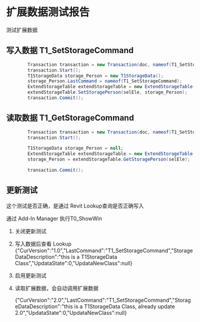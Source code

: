 # 扩展数据测试报告

测试扩展数据 

## 写入数据 T1_SetStorageCommand

```C#
        Transaction transaction = new Transaction(doc, nameof(T1_SetStorageCommand));
        transaction.Start();
        T1StorageData storage_Person = new T1StorageData();
        storage_Person.LastCommand = nameof(T1_SetStorageCommand);
        ExtendStorageTable extendStorageTable = new ExtendStorageTable();
        extendStorageTable.SetStoragePerson(selEle, storage_Person);
        transaction.Commit();
```

## 读取数据 T1_GetStorageCommand

```C#
        Transaction transaction = new Transaction(doc, nameof(T1_SetStorageCommand));
        transaction.Start();

        T1StorageData storage_Person = null;
        ExtendStorageTable extendStorageTable = new ExtendStorageTable();
        storage_Person = extendStorageTable.GetStoragePerson(selEle);

        transaction.Commit();
```

## 更新测试

这个测试是否正确，是通过 Revit Lookup查询是否正确写入

通过  Add-In Manager  执行T0_ShowWin

1. 关闭更新测试

2. 写入数据后查看 Lookup
   {"CurVersion":"1.0","LastCommand":"T1_SetStorageCommand","StorageDataDescription":"this is a T1StorageData Class","UpdataState":0,"UpdataNewClass":null}

3. 启用更新测试

4. 读取扩展数据，会自动调用扩展数据

   {"CurVersion":"2.0","LastCommand":"T1_SetStorageCommand","StorageDataDescription":"this is a T1StorageData Class, already update 2.0","UpdataState":0,"UpdataNewClass":null}
